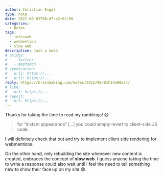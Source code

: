 ```yaml
---
author: Christian Engel
type: note
date: 2022-08-03T08:07:42+02:00
categories:
  - Notes
tags:
  - indieweb
  - webmention
  - slow web
description: Just a note
# bridgy:
#   - twitter
#   - mastodon
# syndication:
#   url1: https://...
#   url2: https://...
reply: https://brainbaking.com/notes/2022/08/01h14m00s34/
# like:
#   url: https://...
# repost:
#   url: https://...
---
```


Thanks for taking the time to read my ramblings! 😄

> for “instant appearance” [...] you could simply revert to client-side JS code.

I will definitely check that out and try to implement client side rendering for webmentions.

On the other hand, only rebuilding the site whenever new content is created, embraces the concept of **slow web**. I guess anyone taking the time to write a response could also wait until I feel the need to tell something new to show their face up on my site 😅.
